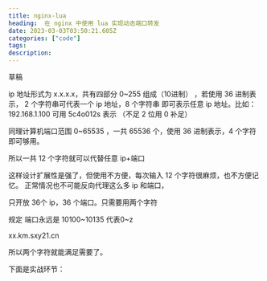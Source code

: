 ```yaml
---
title: nginx-lua
heading:  在 nginx 中使用 lua 实现动态端口转发
date: 2023-03-03T03:50:21.605Z
categories: ["code"]
tags: 
description:  
---
```


草稿

 ip 地址形式为 x.x.x.x，共有四部分 0~255 组成（10进制）   ，若使用  36 进制表示， 2 个字符串可代表一个 ip 地址，8 个字符串 即可表示任意 ip 地址。比如：192.168.1.100 可用 5c4o012s 表示 （不足 2 位用 0 补足）
 
 
同理计算机端口范围 0~65535 ，一共 65536 个，使用  36 进制表示，4 个字符即可够用。

所以一共 12 个字符就可以代替任意 ip+端口

这样设计扩展性是强了，但使用不方便，每次输入 12 个字符很麻烦，也不方便记忆。
 正常情况也不可能反向代理这么多 ip 和端口，
 
 
 
 只开放 36个 ip，36 个端口。只需要用两个字符

规定 端口永远是 10100~10135  代表0~z

xx.km.sxy21.cn


所以两个字符就能满足需要了。

下面是实战环节：

